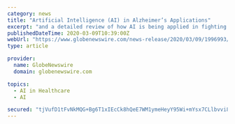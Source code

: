 ```yaml
---
category: news
title: "Artificial Intelligence (AI) in Alzheimer’s Applications"
excerpt: "and a detailed review of how AI is being applied in fighting Alzheimer disease. - Introduction to Alzheimer’s and main medical issues."
publishedDateTime: 2020-03-09T10:39:00Z
webUrl: "https://www.globenewswire.com/news-release/2020/03/09/1996993/0/en/Artificial-Intelligence-AI-in-Alzheimer-s-Applications.html"
type: article

provider:
  name: GlobeNewswire
  domain: globenewswire.com

topics:
  - AI in Healthcare
  - AI

secured: "tjVufD1tFvNkMQG+Bg6T1xIEcCk8hQeE7WM1ymeHeyY95Wi+mYsx7CLlbvvi87MezJ/mluCSyuA6YVmfaWDuENsdEZZzw+u4hfeI05N+qNllFhnMMVSOEqRTJg+ljFNp6T6lfRuoTRpHAO4bZKl4dwaeL61HtyMSq69C0YP34Wkl0KT72PE4irtp68jP7fRv2Au7mrdU0nwmGn0E5GllsdY/pFVRicau/0Br28oP7WsD04XveIe/vAtnXs+E4BCrr/plU9TvdAMlaM8l2foSw2lBkFS770G8Fxi/zsyyMVooT44IRaB7AXwyUuGuOkyzzqU6VPHu30typDd4GiSQD4XR/ZQJcLMT+iRZYqQU+5Q+uxMn8vlI9dlLhUOlrnsI7YCViYpT8JIN0eWLQrO4ha4do1sMrJzfZfWvpmMPt5/03vO3jBxOODMec3zEUtIHRUSPr7q8gVdL1tFovlb/pdzd5XCOkvMnw6xzwLOBwN8=;VmjCsBA7HHsbRqtkF2l82A=="
---
```


